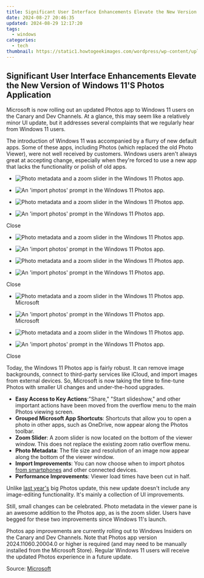 ```yaml
---
title: Significant User Interface Enhancements Elevate the New Version of Windows 11'S Photos Application
date: 2024-08-27 20:46:35
updated: 2024-08-29 12:17:20
tags:
  - windows
categories:
  - tech
thumbnail: https://static1.howtogeekimages.com/wordpress/wp-content/uploads/2024/06/58.jpg
---
```


## Significant User Interface Enhancements Elevate the New Version of Windows 11'S Photos Application

Microsoft is now rolling out an updated Photos app to Windows 11 users on the Canary and Dev Channels. At a glance, this may seem like a relatively minor UI update, but it addresses several complaints that we regularly hear from Windows 11 users.

 The introduction of Windows 11 was accompanied by a flurry of new default apps. Some of these apps, including Photos (which replaced the old Photo Viewer), were not well received by customers. Windows users aren't always great at accepting change, especially when they're forced to use a new app that lacks the functionality or polish of old apps.

* ![Photo metadata and a zoom slider in the Windows 11 Photos app.](https://static1.howtogeekimages.com/wordpress/wp-content/uploads/2024/06/60.jpg)
* ![An 'import photos' prompt in the Windows 11 Photos app.](https://static1.howtogeekimages.com/wordpress/wp-content/uploads/2024/06/59.jpg)

* ![Photo metadata and a zoom slider in the Windows 11 Photos app.](https://static1.howtogeekimages.com/wordpress/wp-content/uploads/2024/06/60.jpg)
* ![An 'import photos' prompt in the Windows 11 Photos app.](https://static1.howtogeekimages.com/wordpress/wp-content/uploads/2024/06/59.jpg)

Close 

* ![Photo metadata and a zoom slider in the Windows 11 Photos app.](https://static1.howtogeekimages.com/wordpress/wp-content/uploads/2024/06/60.jpg)
* ![An 'import photos' prompt in the Windows 11 Photos app.](https://static1.howtogeekimages.com/wordpress/wp-content/uploads/2024/06/59.jpg)

* ![Photo metadata and a zoom slider in the Windows 11 Photos app.](https://static1.howtogeekimages.com/wordpress/wp-content/uploads/2024/06/60.jpg)
* ![An 'import photos' prompt in the Windows 11 Photos app.](https://static1.howtogeekimages.com/wordpress/wp-content/uploads/2024/06/59.jpg)

Close 

* ![Photo metadata and a zoom slider in the Windows 11 Photos app.](https://static1.howtogeekimages.com/wordpress/wp-content/uploads/2024/06/60.jpg)  
Microsoft
* ![An 'import photos' prompt in the Windows 11 Photos app.](https://static1.howtogeekimages.com/wordpress/wp-content/uploads/2024/06/59.jpg)  
Microsoft

* ![Photo metadata and a zoom slider in the Windows 11 Photos app.](https://static1.howtogeekimages.com/wordpress/wp-content/uploads/2024/06/60.jpg)
* ![An 'import photos' prompt in the Windows 11 Photos app.](https://static1.howtogeekimages.com/wordpress/wp-content/uploads/2024/06/59.jpg)

Close 

 Today, the Windows 11 Photos app is fairly robust. It can remove image backgrounds, connect to third-party services like iCloud, and import images from external devices. So, Microsoft is now taking the time to fine-tune Photos with smaller UI changes and under-the-hood upgrades.

* **Easy Access to Key Actions**:"Share," "Start slideshow," and other important actions have been moved from the overflow menu to the main Photos viewing screen.
* **Grouped Microsoft App Shortcuts**: Shortcuts that allow you to open a photo in other apps, such as OneDrive, now appear along the Photos toolbar.
* **Zoom Slider**: A zoom slider is now located on the bottom of the viewer window. This does not replace the existing zoom ratio overflow menu.
* **Photo Metadata**: The file size and resolution of an image now appear along the bottom of the viewer window.
* **Import Improvements**: You can now choose when to import photos [from smartphones](https://tech-recovery.techidaily.com/download-latest-release-amd-radeon-v2410-graphics-drivers-for-optimal-performance/) and other connected devices.
* **Performance Improvements**: Viewer load times have been cut in half.

 Unlike [last year's](https://extra-skills.techidaily.com/new-starting-point-for-motion-visual-effects/) big Photos update, this new update doesn't include any image-editing functionality. It's mainly a collection of UI improvements.

 Still, small changes can be celebrated. Photo metadata in the viewer pane is an awesome addition to the Photos app, as is the zoom slider. Users have begged for these two improvements since Windows 11's launch.

 Photos app improvements are currently rolling out to Windows Insiders on the Canary and Dev Channels. Note that Photos app version 2024.11060.20004.0 or higher is required (and may need to be manually installed from the Microsoft Store). Regular Windows 11 users will receive the updated Photos experience in a future update.

 Source: [Microsoft](https://blogs.windows.com/windows-insider/2024/06/20/viewer-and-import-enhancements-for-microsoft-photos-on-windows-11/)

<ins class="adsbygoogle"
     style="display:block"
     data-ad-format="autorelaxed"
     data-ad-client="ca-pub-7571918770474297"
     data-ad-slot="1223367746"></ins>



<ins class="adsbygoogle"
     style="display:block"
     data-ad-client="ca-pub-7571918770474297"
     data-ad-slot="8358498916"
     data-ad-format="auto"
     data-full-width-responsive="true"></ins>
